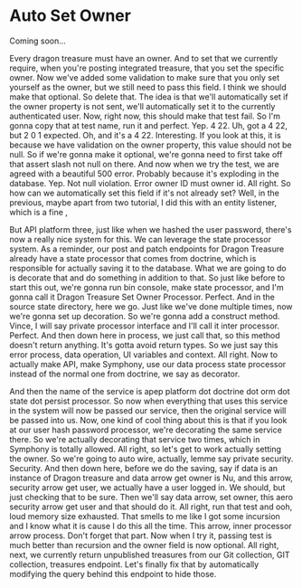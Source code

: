 # Auto Set Owner

Coming soon...

Every dragon treasure must have an owner. And to set that we currently require, when
you're posting integrated treasure, that you set the specific owner. Now we've added
some validation to make sure that you only set yourself as the owner, but we still
need to pass this field. I think we should make that optional. So delete that. The
idea is that we'll automatically set if the owner property is not sent, we'll
automatically set it to the currently authenticated user. Now, right now, this should
make that test fail. So I'm gonna copy that at test name, run it and perfect. Yep. 4
22. Uh, got a 4 22, but 2 0 1 expected. Oh, and it's a 4 22. Interesting. If you look
at this, it is because we have validation on the owner property, this value should
not be null. So if we're gonna make it optional, we're gonna need to first take off
that assert slash not null on there. And now when we try the test, we are agreed with
a beautiful 500 error. Probably because it's exploding in the database. Yep. Not null
violation. Error owner ID must owner id. All right. So how can we automatically set
this field if it's not already set? Well, in the previous, maybe apart from two
tutorial, I did this with an entity listener, which is a fine <affirmative>,

But API platform three, just like when we hashed the user password, there's now a
really nice system for this. We can leverage the state processor system. As a
reminder, our post and patch endpoints for Dragon Treasure already have a state
processor that comes from doctrine, which is responsible for actually saving it to
the database. What we are going to do is decorate that and do something in addition
to that. So just like before to start this out, we're gonna run bin console, make
state processor, and I'm gonna call it Dragon Treasure Set Owner Processor. Perfect.
And in the source state directory, here we go. Just like we've done multiple times,
now we're gonna set up decoration. So we're gonna add a construct method. Vince, I
will say private processor interface and I'll call it inter processor. Perfect. And
then down here in process, we just call that, so this method doesn't return anything.
It's gotta avoid return types. So we just say this error process, data operation, UI
variables and context. All right. Now to actually make API, make Symphony, use our
data process state processor instead of the normal one from doctrine, we say as
decorator.

And then the name of the service is apep platform dot doctrine dot orm dot state dot
persist processor. So now when everything that uses this service in the system will
now be passed our service, then the original service will be passed into us. Now, one
kind of cool thing about this is that if you look at our user hash password
processor, we're decorating the same service there. So we're actually decorating that
service two times, which in Symphony is totally allowed. All right, so let's get to
work actually setting the owner. So we're going to auto wire, actually, lemme say
private security. Security. And then down here, before we do the saving, say if data
is an instance of Dragon treasure and data arrow get owner is Nu, and this arrow,
security arrow get user, we actually have a user logged in. We should, but just
checking that to be sure. Then we'll say data arrow, set owner, this aero security
arrow get user and that should do it. All right, run that test and ooh, loud memory
size exhausted. That smells to me like I got some incursion and I know what it is
cause I do this all the time. This arrow, inner processor arrow process. Don't forget
that part. Now when I try it, passing test is much better than recursion and the
owner field is now optional. All right, next, we currently return unpublished
treasures from our Git collection, GIT collection, treasures endpoint. Let's finally
fix that by automatically modifying the query behind this endpoint to hide those.

